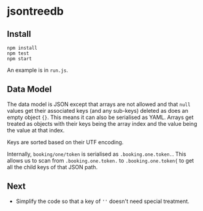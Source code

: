 # jsontreedb

## Install

```
npm install
npm test
npm start
```

An example is in `run.js`.

## Data Model

The data model is JSON except that arrays are not allowed and that `null`
values get their associated keys (and any sub-keys) deleted as does an empty
object `{}`. This means it can also be serialised as YAML. Arrays get treated
as objects with their keys being the array index and the value being the value
at that index.

Keys are sorted based on their UTF encoding.

Internally, `booking/one/token` is serialised as `.booking.one.token.`. This
allows us to scan from `.booking.one.token.` to `.booking.one.token{` to get
all the child keys of that JSON path.


## Next

* Simplify the code so that a key of `''` doesn't need special treatment.
